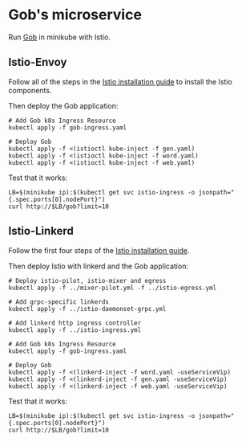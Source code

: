# Gob's microservice

Run [Gob](https://github.com/linkerd/linkerd-examples/tree/master/gob)
in minikube with Istio.

## Istio-Envoy
Follow all of the steps in the
[Istio installation guide](https://istio.io/docs/tasks/installing-istio.html)
to install the Istio components.

Then deploy the Gob application:

```
# Add Gob k8s Ingress Resource
kubectl apply -f gob-ingress.yaml

# Deploy Gob
kubectl apply -f <(istioctl kube-inject -f gen.yaml)
kubectl apply -f <(istioctl kube-inject -f word.yaml)
kubectl apply -f <(istioctl kube-inject -f web.yaml)
```

Test that it works:
```
LB=$(minikube ip):$(kubectl get svc istio-ingress -o jsonpath="{.spec.ports[0].nodePort}")
curl http://$LB/gob?limit=10
```

## Istio-Linkerd

Follow the first four steps of the
[Istio installation guide](https://istio.io/docs/tasks/installing-istio.html).

Then deploy Istio with linkerd and the Gob application:

```
# Deploy istio-pilot, istio-mixer and egress
kubectl apply -f ../mixer-pilot.yml -f ../istio-egress.yml

# Add grpc-specific linkerds
kubectl apply -f ../istio-daemonset-grpc.yml

# Add linkerd http ingress controller
kubectl apply -f ../istio-ingress.yml

# Add Gob k8s Ingress Resource
kubectl apply -f gob-ingress.yaml

# Deploy Gob
kubectl apply -f <(linkerd-inject -f word.yaml -useServiceVip)
kubectl apply -f <(linkerd-inject -f gen.yaml -useServiceVip)
kubectl apply -f <(linkerd-inject -f web.yaml -useServiceVip)
```

Test that it works:
```
LB=$(minikube ip):$(kubectl get svc istio-ingress -o jsonpath="{.spec.ports[0].nodePort}")
curl http://$LB/gob?limit=10
```
